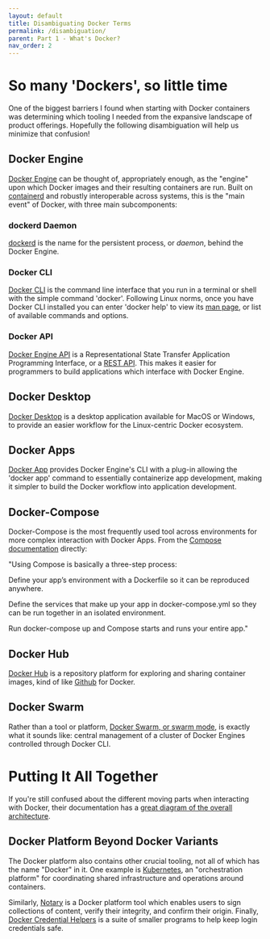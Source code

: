 ```yaml
---
layout: default
title: Disambiguating Docker Terms
permalink: /disambiguation/
parent: Part 1 - What's Docker?
nav_order: 2
---
```


# So many 'Dockers', so little time

One of the biggest barriers I found when starting with Docker containers was determining which tooling I needed from the expansive landscape of product offerings. Hopefully the following disambiguation will help us minimize that confusion!

## Docker Engine

[Docker Engine](https://www.docker.com/products/container-runtime) can be thought of, appropriately enough, as the "engine" upon which Docker images and their resulting containers are run. Built on [containerd](https://containerd.io/) and robustly interoperable across systems, this is the "main event" of Docker, with three main subcomponents:

### dockerd Daemon

[dockerd](https://docs.docker.com/engine/reference/commandline/dockerd/) is the name for the persistent process, or *daemon*, behind the Docker Engine.

### Docker CLI

[Docker CLI](https://docs.docker.com/engine/reference/commandline/cli/) is the command line interface that you run in a terminal or shell with the simple command 'docker'. Following Linux norms, once you have Docker CLI installed you can enter 'docker help' to view its [man page](https://en.wikipedia.org/wiki/Man_page), or list of available commands and options.

### Docker API

[Docker Engine API](https://docs.docker.com/engine/api/) is a Representational State Transfer Application Programming Interface, or a [REST API](https://ubc-library-rc.github.io/intro-api/content/01_what-is-an-api.html#restful-apis). This makes it easier for programmers to build applications which interface with Docker Engine.

## Docker Desktop

[Docker Desktop](https://www.docker.com/products/docker-desktop) is a desktop application available for MacOS or Windows, to provide an easier workflow for the Linux-centric Docker ecosystem.

## Docker Apps

[Docker App](https://docs.docker.com/app/working-with-app/) provides Docker Engine's CLI with a plug-in allowing the 'docker app' command to essentially containerize app development, making it simpler to build the Docker workflow into application development.

## Docker-Compose

Docker-Compose is the most frequently used tool across environments for more complex interaction with Docker Apps. From the [Compose documentation](https://docs.docker.com/compose/) directly:

"Using Compose is basically a three-step process:

Define your app’s environment with a Dockerfile so it can be reproduced anywhere.

Define the services that make up your app in docker-compose.yml so they can be run together in an isolated environment.

Run docker-compose up and Compose starts and runs your entire app."

## Docker Hub

[Docker Hub](https://www.docker.com/products/docker-hub) is a repository platform for exploring and sharing container images, kind of like [Github](https://www.github.com) for Docker.

## Docker Swarm

Rather than a tool or platform, [Docker Swarm, or swarm mode](https://docs.docker.com/engine/swarm/), is exactly what it sounds like: central management of a cluster of Docker Engines controlled through Docker CLI.

# Putting It All Together

If you're still confused about the different moving parts when interacting with Docker, their documentation has a [great diagram of the overall architecture](https://docs.docker.com/get-started/overview/#docker-architecture).

## Docker Platform Beyond Docker Variants

The Docker platform also contains other crucial tooling, not all of which has the name "Docker" in it. One example is [Kubernetes](https://www.docker.com/products/kubernetes), an "orchestration platform" for coordinating shared infrastructure and operations around containers. 

Similarly, [Notary](https://docs.docker.com/notary/getting_started/) is a Docker platform tool which enables users to sign collections of content, verify their integrity, and confirm their origin. Finally, [Docker Credential Helpers](https://github.com/docker/docker-credential-helpers/) is a suite of smaller programs to help keep login credentials safe.
